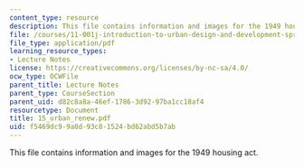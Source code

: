 ```yaml
---
content_type: resource
description: This file contains information and images for the 1949 housing act.
file: /courses/11-001j-introduction-to-urban-design-and-development-spring-2006/f5469dc99a8d93c81524bd62abd5b7ab_15_urban_renew.pdf
file_type: application/pdf
learning_resource_types:
- Lecture Notes
license: https://creativecommons.org/licenses/by-nc-sa/4.0/
ocw_type: OCWFile
parent_title: Lecture Notes
parent_type: CourseSection
parent_uid: d82c8a8a-46ef-1786-3d92-97ba1cc18af4
resourcetype: Document
title: 15_urban_renew.pdf
uid: f5469dc9-9a8d-93c8-1524-bd62abd5b7ab
---
```

This file contains information and images for the 1949 housing act.